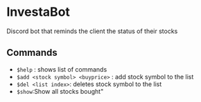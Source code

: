 # InvestaBot
Discord bot that reminds the client the status of their stocks

## Commands
- `$help` : shows list of commands
- `$add <stock symbol> <buyprice>` : add stock symbol to the list
- `$del <list index>`: deletes stock symbol to the list
- `$show`:Show all stocks bought"
